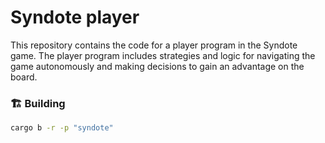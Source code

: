# Syndote player

This repository contains the code for a player program in the Syndote game. The player program includes strategies and logic for navigating the game autonomously and making decisions to gain an advantage on the board.

### 🏗️ Building

```sh
cargo b -r -p "syndote"
```

